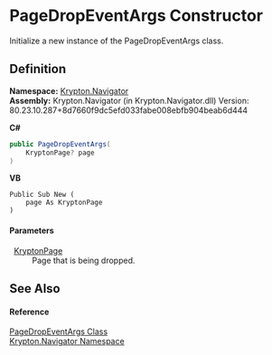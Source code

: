 # PageDropEventArgs Constructor


Initialize a new instance of the PageDropEventArgs class.



## Definition
**Namespace:** <a href="a21ac074-d119-3dc6-bd1c-d3a12c0128bc.md">Krypton.Navigator</a>  
**Assembly:** Krypton.Navigator (in Krypton.Navigator.dll) Version: 80.23.10.287+8d7660f9dc5efd033fabe008ebfb904beab6d444

**C#**
``` C#
public PageDropEventArgs(
	KryptonPage? page
)
```
**VB**
``` VB
Public Sub New ( 
	page As KryptonPage
)
```



#### Parameters
<dl><dt>  <a href="6152055e-8626-d35d-405b-6d965a03471a.md">KryptonPage</a></dt><dd>Page that is being dropped.</dd></dl>

## See Also


#### Reference
<a href="85bfbc0c-7701-b800-f13c-920853a93066.md">PageDropEventArgs Class</a>  
<a href="a21ac074-d119-3dc6-bd1c-d3a12c0128bc.md">Krypton.Navigator Namespace</a>  
